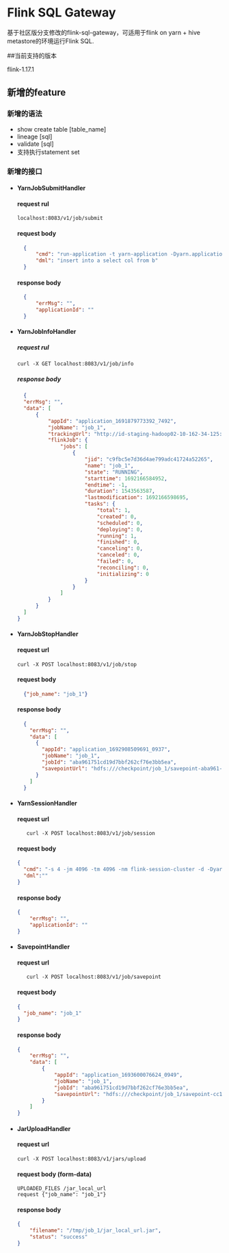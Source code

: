 # Flink SQL Gateway

基于社区版分支修改的flink-sql-gateway，可适用于flink on yarn + hive metastore的环境运行Flink SQL.

##当前支持的版本

flink-1.17.1


## 新增的feature

### 新增的语法

- show create table [table_name]
- lineage [sql]
- validate [sql]
- 支持执行statement set


### 新增的接口
- #### YarnJobSubmitHandler
  #### request rul
  ```
  localhost:8083/v1/job/submit
  ```
  #### request body
  
  ```json
    {
        "cmd": "run-application -t yarn-application -Dyarn.application.queue=queue -Dyarn.application.name=job_1  --class main.class.path --parallelism 1 -Djobmanager.memory.process.size=1G -Dtaskmanager.memory.process.size=1G -Dtaskmanager.numberOfTaskSlots=1 /jarPath ",
        "dml": "insert into a select col from b"
    }
  ```  
  #### response body
  ```json
    {
        "errMsg": "",
        "applicationId": ""
    }
  ```
  

- #### YarnJobInfoHandler
  ##### request rul
  ```
  curl -X GET localhost:8083/v1/job/info
  ```
  ##### response body
  ```json
    {
    "errMsg": "",
    "data": [
        {
            "appId": "application_1691879773392_7492",
            "jobName": "job_1",
            "trackingUrl": "http://id-staging-hadoop02-10-162-34-125:8088/proxy/application_1691879773392_7492/",
            "flinkJob": {
                "jobs": [
                    {
                        "jid": "c9fbc5e7d36d4ae799adc41724a52265",
                        "name": "job_1",
                        "state": "RUNNING",
                        "starttime": 1692166584952,
                        "endtime": -1,
                        "duration": 1543563587,
                        "lastmodification": 1692166598695,
                        "tasks": {
                            "total": 1,
                            "created": 0,
                            "scheduled": 0,
                            "deploying": 0,
                            "running": 1,
                            "finished": 0,
                            "canceling": 0,
                            "canceled": 0,
                            "failed": 0,
                            "reconciling": 0,
                            "initializing": 0
                        }
                    }
                ]
            }
        }
    ]
  }

  
- #### YarnJobStopHandler
  #### request url
  ```
  curl -X POST localhost:8083/v1/job/stop
  ```
  #### request body
  ```json
    {"job_name": "job_1"}
  ```
  #### response body
  ```json
    {
      "errMsg": "",
      "data": [
        {
          "appId": "application_1692908509691_0937",
          "jobName": "job_1",
          "jobId": "aba961751cd19d7bbf262cf76e3bb5ea",
          "savepointUrl": "hdfs:///checkpoint/job_1/savepoint-aba961-474dff935940"
        }
      ]
    }
  ```


- #### YarnSessionHandler
    #### request url
    ```
       curl -X POST localhost:8083/v1/job/session
    ```
    #### request body
    ```json
    {
      "cmd": "-s 4 -jm 4096 -tm 4096 -nm flink-session-cluster -d -Dyarn.application.queue=queue",
      "dml":""
    }
    ```
    #### response body
    ```json
    {
        "errMsg": "",
        "applicationId": ""
    }
    ```

- #### SavepointHandler
  #### request url
    ```
       curl -X POST localhost:8083/v1/job/savepoint
    ```
  #### request body
    ```json
    {
      "job_name": "job_1"
    }
    ```
  #### response body
    ```json
    {
        "errMsg": "",
        "data": [
            {
                "appId": "application_1693600076624_0949",
                "jobName": "job_1",
                "jobId": "aba961751cd19d7bbf262cf76e3bb5ea",
                "savepointUrl": "hdfs:///checkpoint/job_1/savepoint-cc157a-e2309081942a"
            }
        ]
    }
    ```

- #### JarUploadHandler
  #### request url
    ```
    curl -X POST localhost:8083/v1/jars/upload
    ```
  #### request body (form-data)
    
    ```
    UPLOADED_FILES /jar_local_url
    request {"job_name": "job_1"}
    ```
  #### response body
    ```json
    {
        "filename": "/tmp/job_1/jar_local_url.jar",
        "status": "success"
    }
    ```